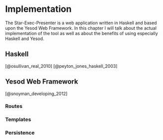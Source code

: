 # Implementation

The Star-Exec-Presenter is a web application written in Haskell and based upon the Yesod Web Framework. In this chapter I will talk about the actual implementation of the tool as well as about the benefits of using especially Haskell and Yesod.

## Haskell

[@osullivan_real_2010]
[@peyton_jones_haskell_2003]

## Yesod Web Framework

[@snoyman_developing_2012]

### Routes

### Templates

### Persistence

